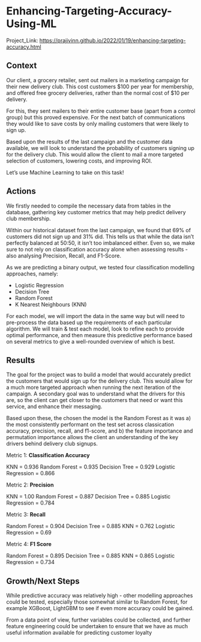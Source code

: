 # Enhancing-Targeting-Accuracy-Using-ML

Project_Link: https://prajivinn.github.io/2022/01/19/enhancing-targeting-accuracy.html

## Context
Our client, a grocery retailer, sent out mailers in a marketing campaign for their new delivery club. This cost customers $100 per year for membership, and offered free grocery deliveries, rather than the normal cost of $10 per delivery.

For this, they sent mailers to their entire customer base (apart from a control group) but this proved expensive. For the next batch of communications they would like to save costs by only mailing customers that were likely to sign up.

Based upon the results of the last campaign and the customer data available, we will look to understand the probability of customers signing up for the delivery club. This would allow the client to mail a more targeted selection of customers, lowering costs, and improving ROI.

Let’s use Machine Learning to take on this task!


## Actions
We firstly needed to compile the necessary data from tables in the database, gathering key customer metrics that may help predict delivery club membership.

Within our historical dataset from the last campaign, we found that 69% of customers did not sign up and 31% did. This tells us that while the data isn’t perfectly balanced at 50:50, it isn’t too imbalanced either. Even so, we make sure to not rely on classification accuracy alone when assessing results - also analysing Precision, Recall, and F1-Score.

As we are predicting a binary output, we tested four classification modelling approaches, namely:

* Logistic Regression
* Decision Tree
* Random Forest
* K Nearest Neighbours (KNN)

For each model, we will import the data in the same way but will need to pre-process the data based up the requirements of each particular algorithm. We will train & test each model, look to refine each to provide optimal performance, and then measure this predictive performance based on several metrics to give a well-rounded overview of which is best.


## Results
The goal for the project was to build a model that would accurately predict the customers that would sign up for the delivery club. This would allow for a much more targeted approach when running the next iteration of the campaign. A secondary goal was to understand what the drivers for this are, so the client can get closer to the customers that need or want this service, and enhance their messaging.

Based upon these, the chosen the model is the Random Forest as it was a) the most consistently performant on the test set across classication accuracy, precision, recall, and f1-score, and b) the feature importance and permutation importance allows the client an understanding of the key drivers behind delivery club signups.


Metric 1: **Classification Accuracy**

KNN = 0.936
Random Forest = 0.935
Decision Tree = 0.929
Logistic Regression = 0.866

Metric 2: **Precision**

KNN = 1.00
Random Forest = 0.887
Decision Tree = 0.885
Logistic Regression = 0.784

Metric 3: **Recall**

Random Forest = 0.904
Decision Tree = 0.885
KNN = 0.762
Logistic Regression = 0.69

Metric 4: **F1 Score**

Random Forest = 0.895
Decision Tree = 0.885
KNN = 0.865
Logistic Regression = 0.734


## Growth/Next Steps
While predictive accuracy was relatively high - other modelling approaches could be tested, especially those somewhat similar to Random Forest, for example XGBoost, LightGBM to see if even more accuracy could be gained.

From a data point of view, further variables could be collected, and further feature engineering could be undertaken to ensure that we have as much useful information available for predicting customer loyalty
